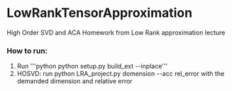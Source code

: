 # LowRankTensorApproximation
High Order SVD and ACA Homework from Low Rank approximation lecture

### How to run:
1.  Run '''python python setup.py build_ext --inplace'''
2. HOSVD: run python LRA_project.py domension --acc rel_error with the demanded dimension and relative error
